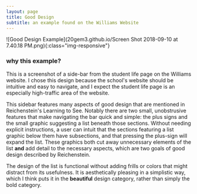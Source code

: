 ```yaml
---
layout: page
title: Good Design
subtitle: an example found on the Williams Website
---
```


![Good Design Example](20gem3.github.io/Screen Shot 2018-09-10 at 7.40.18 PM.png){:class="img-responsive"}
    

### why this example?

This is a screenshot of a side-bar from the student life page on the Williams website. I chose this design because the school's website should be intuitive and easy to navigate, and I expect the student life page is an especially high-traffic area of the website. 

This sidebar features many aspects of good design that are mentioned in Reichenstein's Learning to See. Notably there are two small, unobstrusive features that make navigating the bar quick and simple: the plus signs and the small graphic suggesting a list beneath those sections. Without needing explicit instructions, a user can intuit that the sections featuring a list graphic below them have subsections, and that pressing the plus-sign will expand the list. These graphics both cut away unnecessary elements of the list **and** add detail to the necessary aspects, which are two goals of good design described by Reichenstein.

The design of the list is functional without adding frills or colors that might distract from its usefulness. It is aesthetically pleasing in a simplistic way, which I think puts it in the **beautiful** design category, rather than simply the bold category.

